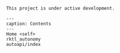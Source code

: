```{include} ../README.md
```

```{note}
This project is under active development.
```

```{toctree}
---
caption: Contents
---
Home <self>
rktl_autonomy
autoapi/index
```

